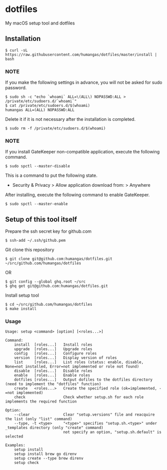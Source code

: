 # dotfiles
My macOS setup tool and dotfiles


## Installation
```
$ curl -sL https://raw.githubusercontent.com/humangas/dotfiles/master/install | bash
```

### NOTE
If you make the following settings in advance, you will not be asked for sudo password.
```
$ sudo sh -c "echo `whoami` ALL=\(ALL\) NOPASSWD:ALL > /private/etc/sudoers.d/`whoami`"
$ cat /private/etc/sudoers.d/$(whoami)
humangas ALL=(ALL) NOPASSWD:ALL
```

Delete it if it is not necessary after the installation is completed.
```
$ sudo rm -f /private/etc/sudoers.d/$(whoami)
```

### NOTE
If you install GateKeeper non-compatible application, execute the following command.
```
$ sudo spctl --master-disable
```

This is a command to put the following state.
- Security & Privacy > Allow application download from: > Anywhere

After installing, execute the following command to enable GateKeeper.
```
$ sudo spctl --master-enable
```


## Setup of this tool itself
Prepare the ssh secret key for github.com

```
$ ssh-add ~/.ssh/github.pem
```

Git clone this repository
```
$ git clone git@github.com:humangas/dotfiles.git ~/src/github.com/humangas/dotfiles
```
OR
```
$ git config --global ghq.root ~/src
$ ghq get git@github.com:humangas/dotfiles.git
```

Install setup tool
```
$ cd ~/src/github.com/humangas/dotfiles
$ make install
```

### Usage
```
Usage: setup <command> [option] [<roles...>]

Command:
    install  [roles...]   Install roles
    upgrade  [roles...]   Upgrade roles
    config   [roles...]   Configure roles
    version  [roles...]   Display version of roles
    list     [roles...]   List roles (status: enable, disable, None=not installed, Error=not implemented or role not found)
    disable  [roles...]   Disable roles
    enable   [roles...]   Enable roles
    dotfiles [roles...]   Output dofiles to the dotfiles directory (need to implement the "dotfiles" function)
    create   <roles...>   Create the specified role (ok=implemented, -=not implemented)
    check                 Check whether setup.sh for each role implements the required function

Option:
    --clear               Clear "setup.versions" file and reacquire the list (only "list" command)
    --type, -t <type>     "<type>" specifies "setup.sh.<type>" under _templates directory (only "create" command)
                          not specify an option, "setup.sh.default" is selected

Examples:
    setup install
    setup install brew go direnv
    setup create --type brew direnv
    setup check

```
